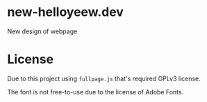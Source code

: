 # new-helloyeew.dev
 New design of webpage

# License
 Due to this project using `fullpage.js` that's required GPLv3 license.

 The font is not free-to-use due to the license of Adobe Fonts.
